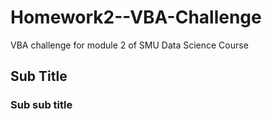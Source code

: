 # Homework2--VBA-Challenge
VBA challenge for module 2 of SMU Data Science Course



## Sub Title

### Sub sub title
